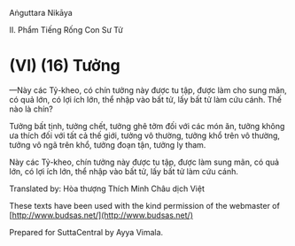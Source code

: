  

Aṅguttara Nikāya

II. Phẩm Tiếng Rống Con Sư Tử

# (VI) (16) Tưởng

—Này các Tỷ-kheo, có chín tưởng này được tu tập, được làm cho sung mãn, có quả lớn, có lợi ích lớn, thể nhập vào bất tử, lấy bất tử làm cứu cánh. Thế nào là chín?

Tưởng bất tịnh, tưởng chết, tưởng ghê tởm đối với các món ăn, tưởng không ưa thích đối với tất cả thế giới, tưởng vô thường, tưởng khổ trên vô thường, tưởng vô ngã trên khổ, tưởng đoạn tận, tưởng ly tham.

Này các Tỷ-kheo, chín tưởng này được tu tập, được làm sung mãn, có quả lớn, có lợi ích lớn, thể nhập vào bất tử, lấy bất tử làm cứu cánh.

Translated by: Hòa thượng Thích Minh Châu dịch Việt

These texts have been used with the kind permission of the webmaster of [http://www.budsas.net/](http://www.budsas.net/)

Prepared for SuttaCentral by Ayya Vimala.